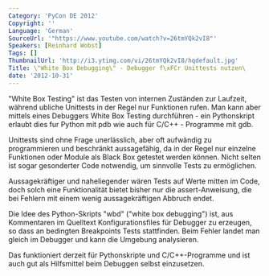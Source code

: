 ```yaml
---
Category: 'PyCon DE 2012'
Copyright: ''
Language: 'German'
SourceUrl: '"https://www.youtube.com/watch?v=26tmYQk2vI8"'
Speakers: [Reinhard Wobst]
Tags: []
ThumbnailUrl: 'http://i3.ytimg.com/vi/26tmYQk2vI8/hqdefault.jpg'
Title: \"White Box Debugging\" - Debugger f\xFCr Unittests nutzen\
date: '2012-10-31'
---
```

"White Box Testing" ist das Testen von internen Zuständen zur Laufzeit,
während ubliche Unittests in der Regel nur Funktionen rufen. Man kann aber
mittels eines Debuggers White Box Testing durchführen - ein Pythonskript
erlaubt dies fur Python mit pdb wie auch für C/C++ - Programme mit gdb.

Unittests sind ohne Frage unerlässlich, aber oft aufwändig zu programmieren
und beschränkt aussagefähig, da in der Regel nur einzelne Funktionen oder
Module als Black Box getestet werden können. Nicht selten ist sogar
gesonderter Code notwendig, um sinnvolle Tests zu ermöglichen.

Aussagekräftiger und naheliegender wären Tests auf Werte mitten im Code, doch
solch eine Funktionalität bietet bisher nur die assert-Anweisung, die bei
Fehlern mit einem wenig aussagekräftigen Abbruch endet.

Die Idee des Python-Skripts "wbd" ("white box debugging") ist, aus Kommentaren
im Quelltext Konfigurationsfiles für Debugger zu erzeugen, so dass an
bedingten Breakpoints Tests stattfinden. Beim Fehler landet man gleich im
Debugger und kann die Umgebung analysieren.

Das funktioniert derzeit für Pythonskripte und C/C++-Programme und ist auch
gut als Hilfsmittel beim Debuggen selbst einzusetzen.

